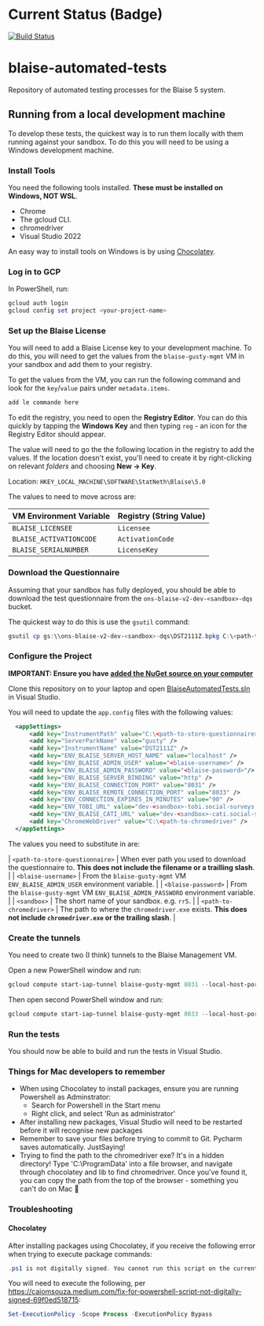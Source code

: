 # Current Status (Badge)
[![Build Status](https://dev.azure.com/blaise-gcp/csharp/_apis/build/status/ONSdigital.blaise-automated-tests?branchName=refs%2Fpull%2F7%2Fmerge)](https://dev.azure.com/blaise-gcp/csharp/_build/latest?definitionId=43&branchName=refs%2Fpull%2F7%2Fmerge)

# blaise-automated-tests
Repository of automated testing processes for the Blaise 5 system.

## Running from a local development machine

To develop these tests, the quickest way is to run them locally with them
running against your sandbox. To do this you will need to be using a Windows
development machine.

### Install Tools

You need the following tools installed. **These must be installed on Windows,
NOT WSL**.

- Chrome
- The gcloud CLI.
- chromedriver
- Visual Studio 2022

An easy way to install tools on Windows is by using
[Chocolatey](https://chocolatey.org/).

### Log in to GCP

In PowerShell, run:

```powershell
gcloud auth login
gcloud config set project <your-project-name>
```

### Set up the Blaise License

You will need to add a Blaise License key to your development machine. To do
this, you will need to get the values from the `blaise-gusty-mgmt` VM in your
sandbox and add them to your registry.

To get the values from the VM, you can run the following command and look for
the `key`/`value` pairs under `metadata.items`.

```powershell
add le commande here
```

To edit the registry, you need to open the **Registry Editor**. You can do this
quickly by tapping the **Windows Key** and then typing `reg` - an icon for the
Registry Editor should appear. 

The value will need to go the the following location in the registry to add the
values. If the location doesn't exist, you'll need to create it by
right-clicking on relevant _folders_ and choosing **New -> Key**.

Location: `HKEY_LOCAL_MACHINE\SOFTWARE\StatNeth\Blaise\5.0`

The values to need to move across are:

| VM Environment Variable | Registry (String Value) |
|-------------------------|-------------------------|
| `BLAISE_LICENSEE`       | `Licensee`              |
| `BLAISE_ACTIVATIONCODE` | `ActivationCode`        |
| `BLAISE_SERIALNUMBER`   | `LicenseKey`            |

### Download the Questionnaire

Assuming that your sandbox has fully deployed, you should be able to download
the test questionnaire from the `ons-blaise-v2-dev-<sandbox>-dqs` bucket.

The quickest way to do this is use the `gsutil` command:

```powershell
gsutil cp gs:\\ons-blaise-v2-dev-<sandbox>-dqs\DST2111Z.bpkg C:\<path-to-store-questionnaire>\
```

### Configure the Project

**IMPORTANT: Ensure you have [added the NuGet source on your computer](https://confluence.ons.gov.uk/display/QSS/How-to+update+the+StatNeth+Blaise+API+NuGet+package)**

Clone this repository on to your laptop and open
[BlaiseAutomatedTests.sln](./BlaiseAutomatedTests.sln) in Visual Studio.

You will need to update the `app.config` files with the following values:

```xml
  <appSettings>
	  <add key="InstrumentPath" value="C:\<path-to-store-questionnaire>" />
	  <add key="ServerParkName" value="gusty" />
	  <add key="InstrumentName" value="DST2111Z" />
	  <add key="ENV_BLAISE_SERVER_HOST_NAME" value="localhost" />
	  <add key="ENV_BLAISE_ADMIN_USER" value="<blaise-username>" />
	  <add key="ENV_BLAISE_ADMIN_PASSWORD" value="<blaise-password>"/>
	  <add key="ENV_BLAISE_SERVER_BINDING" value="http" />
	  <add key="ENV_BLAISE_CONNECTION_PORT" value="8031" />
	  <add key="ENV_BLAISE_REMOTE_CONNECTION_PORT" value="8033" />
	  <add key="ENV_CONNECTION_EXPIRES_IN_MINUTES" value="90" />
	  <add key="ENV_TOBI_URL" value="dev-<sandbox>-tobi.social-surveys.gcp.onsdigital.uk" />
	  <add key="ENV_BLAISE_CATI_URL" value="dev-<sandbox>-cati.social-surveys.gcp.onsdigital.uk" />
      <add key="ChromeWebDriver" value="C:\<path-to-chromedriver" />
  </appSettings>
```

The values you need to substitute in are:

| `<path-to-store-questionnaire>` | When ever path you used to download the questionnaire to. **This does not include the filename or a trailling slash**. |
| `<blaise-username>`             | From the `blaise-gusty-mgmt` VM `ENV_BLAISE_ADMIN_USER` environment variable.                                          |
| `<blaise-password>`             | From the `blaise-gusty-mgmt` VM `ENV_BLAISE_ADMIN_PASSWORD` environment variable.                                      |
| `<sandbox>`                     | The short name of your sandbox. e.g. `rr5`.                                                                            |
| `<path-to-chromedriver>`        | The path to where the `chromedriver.exe` exists. **This does not include `chromedriver.exe` or the trailing slash**.   |

### Create the tunnels

You need to create two (I think) tunnels to the Blaise Management VM.

Open a new PowerShell window and run:

```powershell
gcloud compute start-iap-tunnel blaise-gusty-mgmt 8031 --local-host-port=localhost:8031
```

Then open second PowerShell window and run:

```powershell
gcloud compute start-iap-tunnel blaise-gusty-mgmt 8033 --local-host-port=localhost:8033
```
### Run the tests

You should now be able to build and run the tests in Visual Studio.

### Things for Mac developers to remember

* When using Chocolatey to install packages, ensure you are running Powershell as Adminstrator:
	- Search for Powershell in the Start menu
	- Right click, and select 'Run as administrator'
* After installing new packages, Visual Studio will need to be restarted before it will recognise new packages
* Remember to save your files before trying to commit to Git. Pycharm saves automatically. JustSaying!
* Trying to find the path to the chromedriver exe? It's in a hidden directory!  Type 'C:\ProgramData' into a file browser, and navigate through chocolatey and lib to find chromedriver. Once you've found it, you can copy the path from the top of the browser - something you can't do on Mac :eyes:

### Troubleshooting

#### Chocolatey

After installing packages using Chocolatey, if you receive the following error when trying to execute package commands:

```powershell
.ps1 is not digitally signed. You cannot run this script on the current system.
```

You will need to execute the following, per https://caiomsouza.medium.com/fix-for-powershell-script-not-digitally-signed-69f0ed518715:

```powershell
Set-ExecutionPolicy -Scope Process -ExecutionPolicy Bypass
```